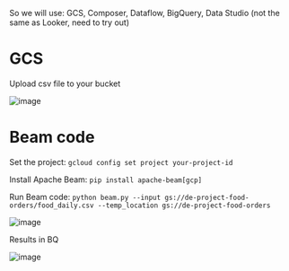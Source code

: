 So we will use: GCS, Composer, Dataflow, BigQuery, Data Studio (not the same as Looker, need to try out)

# GCS

Upload csv file to your bucket

![image](https://github.com/janaom/gcp-data-engineering-project-food-orders-etl/assets/83917694/d4a9ee6d-a590-4a44-bf82-79497d4d0361)




# Beam code

Set the project: `gcloud config set project your-project-id`

Install Apache Beam: `pip install apache-beam[gcp]`

Run Beam code: `python beam.py --input gs://de-project-food-orders/food_daily.csv --temp_location gs://de-project-food-orders`


![image](https://github.com/janaom/gcp-data-engineering-project-food-orders-etl/assets/83917694/6130ae85-b30a-4dc0-ac98-599294250bcb)

Results in BQ

![image](https://github.com/janaom/gcp-data-engineering-project-food-orders-etl/assets/83917694/9eb31561-5502-463e-8213-3a825b1434e2)

